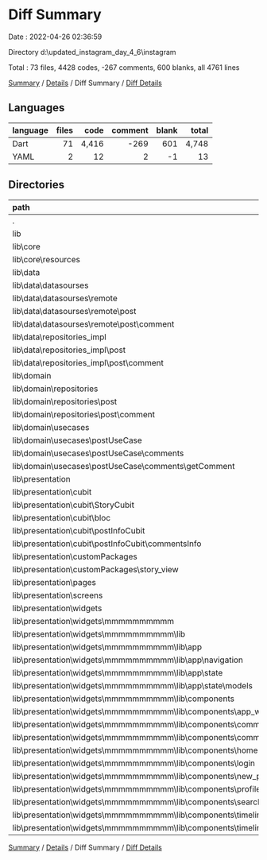 # Diff Summary

Date : 2022-04-26 02:36:59

Directory d:\updated_instagram_day_4_6\instagram

Total : 73 files,  4428 codes, -267 comments, 600 blanks, all 4761 lines

[Summary](results.md) / [Details](details.md) / Diff Summary / [Diff Details](diff-details.md)

## Languages
| language | files | code | comment | blank | total |
| :--- | ---: | ---: | ---: | ---: | ---: |
| Dart | 71 | 4,416 | -269 | 601 | 4,748 |
| YAML | 2 | 12 | 2 | -1 | 13 |

## Directories
| path | files | code | comment | blank | total |
| :--- | ---: | ---: | ---: | ---: | ---: |
| . | 73 | 4,428 | -267 | 600 | 4,761 |
| lib | 71 | 4,416 | -269 | 601 | 4,748 |
| lib\core | 1 | 2 | 0 | 0 | 2 |
| lib\core\resources | 1 | 2 | 0 | 0 | 2 |
| lib\data | 4 | 3 | 3 | 2 | 8 |
| lib\data\datasourses | 3 | -2 | 3 | 2 | 3 |
| lib\data\datasourses\remote | 3 | -2 | 3 | 2 | 3 |
| lib\data\datasourses\remote\post | 2 | -5 | 11 | 1 | 7 |
| lib\data\datasourses\remote\post\comment | 1 | 0 | 0 | -1 | -1 |
| lib\data\repositories_impl | 1 | 5 | 0 | 0 | 5 |
| lib\data\repositories_impl\post | 1 | 5 | 0 | 0 | 5 |
| lib\data\repositories_impl\post\comment | 1 | 5 | 0 | 0 | 5 |
| lib\domain | 4 | 16 | 0 | 4 | 20 |
| lib\domain\repositories | 1 | 3 | 0 | 0 | 3 |
| lib\domain\repositories\post | 1 | 3 | 0 | 0 | 3 |
| lib\domain\repositories\post\comment | 1 | 3 | 0 | 0 | 3 |
| lib\domain\usecases | 3 | 13 | 0 | 4 | 17 |
| lib\domain\usecases\postUseCase | 3 | 13 | 0 | 4 | 17 |
| lib\domain\usecases\postUseCase\comments | 3 | 13 | 0 | 4 | 17 |
| lib\domain\usecases\postUseCase\comments\getComment | 2 | 24 | 0 | 8 | 32 |
| lib\presentation | 61 | 4,388 | -272 | 594 | 4,710 |
| lib\presentation\cubit | 5 | 65 | -64 | 15 | 16 |
| lib\presentation\cubit\StoryCubit | 1 | 4 | 0 | 0 | 4 |
| lib\presentation\cubit\bloc | 3 | 70 | -73 | 15 | 12 |
| lib\presentation\cubit\postInfoCubit | 1 | -9 | 9 | 0 | 0 |
| lib\presentation\cubit\postInfoCubit\commentsInfo | 1 | -9 | 9 | 0 | 0 |
| lib\presentation\customPackages | 5 | 1,035 | 94 | 177 | 1,306 |
| lib\presentation\customPackages\story_view | 5 | 1,035 | 94 | 177 | 1,306 |
| lib\presentation\pages | 2 | 0 | 5 | 2 | 7 |
| lib\presentation\screens | 1 | -2 | 0 | 0 | -2 |
| lib\presentation\widgets | 48 | 3,290 | -307 | 400 | 3,383 |
| lib\presentation\widgets\mmmmmmmmmm | 38 | 3,030 | 213 | 380 | 3,623 |
| lib\presentation\widgets\mmmmmmmmmm\lib | 37 | 3,030 | 213 | 379 | 3,622 |
| lib\presentation\widgets\mmmmmmmmmm\lib\app | 12 | 485 | 94 | 96 | 675 |
| lib\presentation\widgets\mmmmmmmmmm\lib\app\navigation | 3 | 53 | 12 | 16 | 81 |
| lib\presentation\widgets\mmmmmmmmmm\lib\app\state | 5 | 200 | 48 | 44 | 292 |
| lib\presentation\widgets\mmmmmmmmmm\lib\app\state\models | 2 | 85 | 13 | 19 | 117 |
| lib\presentation\widgets\mmmmmmmmmm\lib\components | 24 | 2,538 | 119 | 280 | 2,937 |
| lib\presentation\widgets\mmmmmmmmmm\lib\components\app_widgets | 5 | 401 | 44 | 61 | 506 |
| lib\presentation\widgets\mmmmmmmmmm\lib\components\comments | 4 | 490 | 33 | 60 | 583 |
| lib\presentation\widgets\mmmmmmmmmm\lib\components\comments\state | 2 | 45 | 27 | 17 | 89 |
| lib\presentation\widgets\mmmmmmmmmm\lib\components\home | 2 | 156 | 8 | 20 | 184 |
| lib\presentation\widgets\mmmmmmmmmm\lib\components\login | 2 | 80 | 4 | 9 | 93 |
| lib\presentation\widgets\mmmmmmmmmm\lib\components\new_post | 2 | 191 | 3 | 23 | 217 |
| lib\presentation\widgets\mmmmmmmmmm\lib\components\profile | 3 | 451 | 9 | 28 | 488 |
| lib\presentation\widgets\mmmmmmmmmm\lib\components\search | 2 | 155 | 3 | 20 | 178 |
| lib\presentation\widgets\mmmmmmmmmm\lib\components\timeline | 4 | 614 | 15 | 59 | 688 |
| lib\presentation\widgets\mmmmmmmmmm\lib\components\timeline\widgets | 2 | 430 | 11 | 39 | 480 |

[Summary](results.md) / [Details](details.md) / Diff Summary / [Diff Details](diff-details.md)